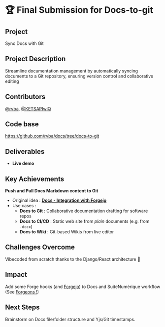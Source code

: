 # 🏆 Final Submission for Docs-to-git

## Project
Sync Docs with Git

## Project Description
Streamline documentation management by automatically syncing documents to a Git repository, ensuring version control and collaborative editing

## Contributors
<a href="https://github.com/rvba">@rvba</a>, <a href="https://github.com/KETSAPIwiQ">@KETSAPIwiQ</a>

## Code base
https://github.com/rvba/docs/tree/docs-to-git

## Deliverables 
* **Live demo**

## Key Achievements
**Push and Pull Docs Markdown content to Git**

* Original idea : **[Docs - Integration with Forgejo](https://github.com/suitenumerique/hackdays2025/issues/82)**
* Use cases :
  * **Docs to Git** : Collaborative documentation drafting for software repos
  * **Docs to CI/CD** : Static web site from *plain* documents (e.g. from ``.docx``)
  * **Docs to Wiki** : Git-based Wikis from live editor


## Challenges Overcome
Vibecoded from scratch thanks to the Django/React architecture 🤗

## Impact
Add some Forge hooks (and [Forgejo](https://forgejo.org)) to Docs and SuiteNumérique workflow (See [Forgeons !](https://forgeons.org))

## Next Steps
Brainstorm on Docs file/folder structure and Yjs/Git timestamps. 
